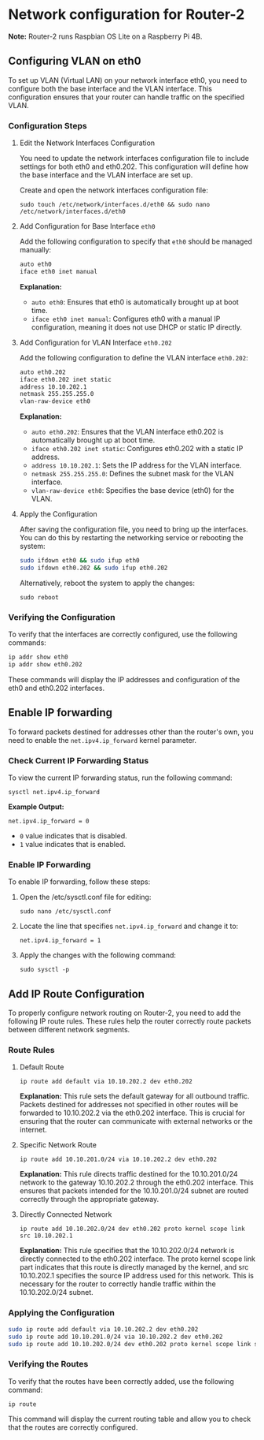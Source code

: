 # Network configuration for Router-2

**Note:** Router-2 runs Raspbian OS Lite on a Raspberry Pi 4B.

## Configuring VLAN on eth0

To set up VLAN (Virtual LAN) on your network interface eth0, you need to configure both the base interface and the VLAN interface. This configuration ensures that your router can handle traffic on the specified VLAN.

### Configuration Steps

1. Edit the Network Interfaces Configuration

    You need to update the network interfaces configuration file to include settings for both eth0 and eth0.202. This configuration will define how the base interface and the VLAN interface are set up.

    Create and open the network interfaces configuration file:

    `sudo touch /etc/network/interfaces.d/eth0 && sudo nano /etc/network/interfaces.d/eth0`

2. Add Configuration for Base Interface `eth0`

    Add the following configuration to specify that `eth0` should be managed manually:

    ```bash
    auto eth0
    iface eth0 inet manual
    ```
    **Explanation:**
    - `auto eth0`: Ensures that eth0 is automatically brought up at boot time.
    - `iface eth0 inet manual`: Configures eth0 with a manual IP configuration, meaning it does not use DHCP or static IP directly.
    
    
3. Add Configuration for VLAN Interface `eth0.202`

    Add the following configuration to define the VLAN interface `eth0.202`:

    ```bash
    auto eth0.202
    iface eth0.202 inet static
    address 10.10.202.1
    netmask 255.255.255.0
    vlan-raw-device eth0
    ```

    **Explanation:**
    - `auto eth0.202`: Ensures that the VLAN interface eth0.202 is automatically brought up at boot time.
    - `iface eth0.202 inet static`: Configures eth0.202 with a static IP address.
    - `address 10.10.202.1`: Sets the IP address for the VLAN interface.
    - `netmask 255.255.255.0`: Defines the subnet mask for the VLAN interface.
    - `vlan-raw-device eth0`: Specifies the base device (eth0) for the VLAN.
      
4. Apply the Configuration

    After saving the configuration file, you need to bring up the interfaces. You can do this by restarting the networking service or rebooting the system:

   ```bash
   sudo ifdown eth0 && sudo ifup eth0
   sudo ifdown eth0.202 && sudo ifup eth0.202
   ```

   Alternatively, reboot the system to apply the changes:

   `sudo reboot`

### Verifying the Configuration

To verify that the interfaces are correctly configured, use the following commands:

```bash
ip addr show eth0
ip addr show eth0.202
```

These commands will display the IP addresses and configuration of the eth0 and eth0.202 interfaces.


## Enable IP forwarding

To forward packets destined for addresses other than the router's own, you need to enable the `net.ipv4.ip_forward` kernel parameter.

### Check Current IP Forwarding Status

To view the current IP forwarding status, run the following command:

`sysctl net.ipv4.ip_forward`

**Example Output:** 

`net.ipv4.ip_forward = 0`

- `0` value indicates that is disabled.
- `1` value indicates that is enabled.

### Enable IP Forwarding

To enable IP forwarding, follow these steps:

1. Open the /etc/sysctl.conf file for editing:

    `sudo nano /etc/sysctl.conf`

2. Locate the line that specifies `net.ipv4.ip_forward` and change it to:

    `net.ipv4.ip_forward = 1`
   
4. Apply the changes with the following command:

    `sudo sysctl -p`

## Add IP Route Configuration

To properly configure network routing on Router-2, you need to add the following IP route rules. These rules help the router correctly route packets between different network segments.

### Route Rules

1. Default Route

    `ip route add default via 10.10.202.2 dev eth0.202`

    **Explanation:** This rule sets the default gateway for all outbound traffic. Packets destined for addresses not specified in other routes will be forwarded to 10.10.202.2 via the eth0.202 interface. This is crucial for ensuring that the router can communicate with external networks or the internet.


2. Specific Network Route

    `ip route add 10.10.201.0/24 via 10.10.202.2 dev eth0.202`

    **Explanation:** This rule directs traffic destined for the 10.10.201.0/24 network to the gateway 10.10.202.2 through the eth0.202 interface. This ensures that packets intended for the 10.10.201.0/24 subnet are routed correctly through the appropriate gateway.
   

4. Directly Connected Network

   `ip route add 10.10.202.0/24 dev eth0.202 proto kernel scope link src 10.10.202.1`
   
    **Explanation:** This rule specifies that the 10.10.202.0/24 network is directly connected to the eth0.202 interface. The proto kernel scope link part indicates that this route is directly managed by the kernel, and src 10.10.202.1 specifies the source IP address used for this network. This is necessary for the router to correctly handle traffic within the 10.10.202.0/24 subnet.

### Applying the Configuration

```bash
sudo ip route add default via 10.10.202.2 dev eth0.202
sudo ip route add 10.10.201.0/24 via 10.10.202.2 dev eth0.202
sudo ip route add 10.10.202.0/24 dev eth0.202 proto kernel scope link src 10.10.202.1
```

### Verifying the Routes

To verify that the routes have been correctly added, use the following command:

`ip route`

This command will display the current routing table and allow you to check that the routes are correctly configured.






